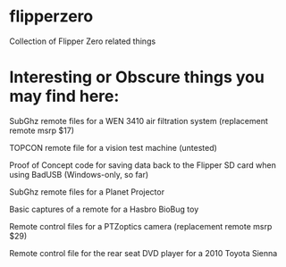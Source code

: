 # flipperzero
Collection of Flipper Zero related things

# Interesting or Obscure things you may find here:

SubGhz remote files for a WEN 3410 air filtration system (replacement remote msrp $17)

TOPCON remote file for a vision test machine (untested)

Proof of Concept code for saving data back to the Flipper SD card when using BadUSB (Windows-only, so far)

SubGhz remote files for a Planet Projector

Basic captures of a remote for a Hasbro BioBug toy

Remote control files for a PTZoptics camera (replacement remote msrp $29)

Remote control file for the rear seat DVD player for a 2010 Toyota Sienna
